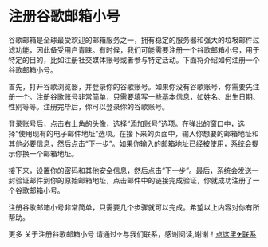 # 注册谷歌邮箱小号

谷歌邮箱是全球最受欢迎的邮箱服务之一，拥有稳定的服务器和强大的垃圾邮件过滤功能，因此备受用户青睐。有时候，我们可能需要注册一个谷歌邮箱小号，用于特定的目的，比如注册社交媒体账号或者参与特定活动。下面将介绍如何注册一个谷歌邮箱小号。

首先，打开谷歌浏览器，并登录你的谷歌账号。如果你没有谷歌账号，你需要先注册一个。注册谷歌账号非常简单，只需要填写一些基本信息，如姓名、出生日期、性别等等。注册完毕后，你可以登录你的谷歌账号。

登录账号后，点击右上角的头像，选择“添加账号”选项。在弹出的窗口中，选择“使用现有的电子邮件地址”选项。在接下来的页面中，输入你想要的邮箱地址和其他必要信息，然后点击“下一步”。如果你输入的邮箱地址已经被使用，系统会提示你换一个邮箱地址。

接下来，设置你的密码和其他安全信息，然后点击“下一步”。最后，系统会发送一封验证邮件到你的原始邮箱地址，点击邮件中的链接完成验证，你就成功注册了一个谷歌邮箱小号。

注册谷歌邮箱小号非常简单，只需要几个步骤就可以完成。希望以上内容对你有所帮助。

更多 关于注册谷歌邮箱小号 请通过✈与我们联系，感谢阅读,谢谢！[点这里✈联系](https://gg.k02.cc)